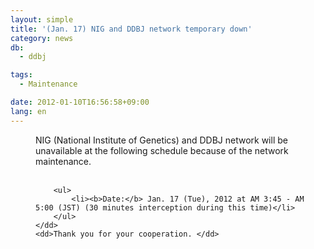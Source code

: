 ```yaml
---
layout: simple
title: '(Jan. 17) NIG and DDBJ network temporary down'
category: news
db:
  - ddbj

tags:
  - Maintenance

date: 2012-01-10T16:56:58+09:00
lang: en
---
```


<html>

<dl>
    <dd>NIG (National Institute of Genetics) and DDBJ network will be unavailable at the following schedule because of the network maintenance.<br><br>

        <ul>
            <li><b>Date:</b> Jan. 17 (Tue), 2012 at AM 3:45 - AM 5:00 (JST) (30 minutes interception during this time)</li>
        </ul>
    </dd>
    <dd>Thank you for your cooperation. </dd>
</dl>
</html>
